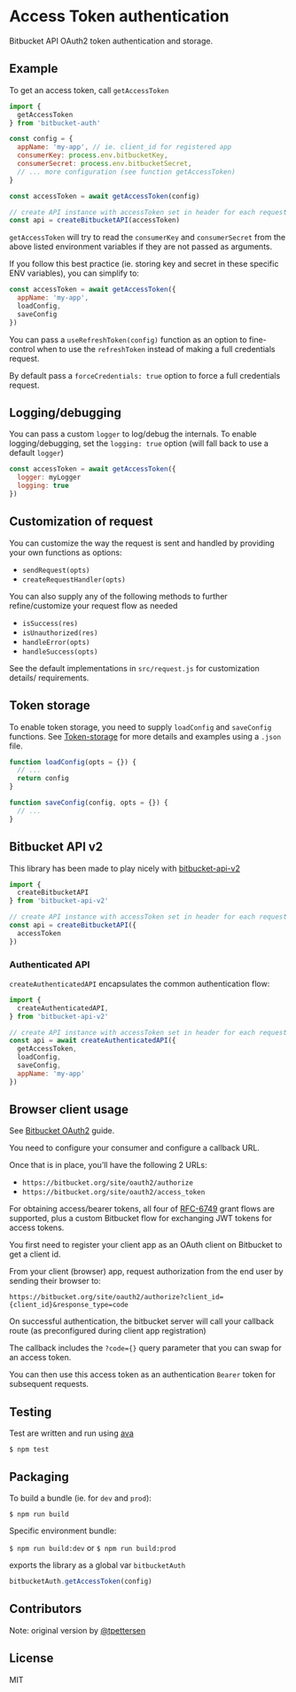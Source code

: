 # Access Token authentication

Bitbucket API OAuth2 token authentication and storage.

## Example

To get an access token, call `getAccessToken`

```js
import {
  getAccessToken
} from 'bitbucket-auth'

const config = {
  appName: 'my-app', // ie. client_id for registered app
  consumerKey: process.env.bitbucketKey,
  consumerSecret: process.env.bitbucketSecret,
  // ... more configuration (see function getAccessToken)
}

const accessToken = await getAccessToken(config)

// create API instance with accessToken set in header for each request
const api = createBitbucketAPI(accessToken)
```

`getAccessToken` will try to read the `consumerKey` and `consumerSecret` from the above listed environment variables if they are not passed as arguments.

If you follow this best practice (ie. storing key and secret in these specific ENV variables), you can simplify to:

```js
const accessToken = await getAccessToken({
  appName: 'my-app',
  loadConfig,
  saveConfig
})
```

You can pass a `useRefreshToken(config)` function as an option to fine-control when to use the `refreshToken` instead of making a full credentials request.

By default pass a `forceCredentials: true` option to force a full credentials request.

## Logging/debugging

You can pass a custom `logger` to log/debug the internals. To enable logging/debugging,
 set the `logging: true` option (will fall back to use a default `logger`)

```js
const accessToken = await getAccessToken({
  logger: myLogger
  logging: true
})
```
## Customization of request

You can customize the way the request is sent and handled by providing your own functions as options:

- `sendRequest(opts)`
- `createRequestHandler(opts)`

You can also supply any of the following methods to further refine/customize your request flow as needed

- `isSuccess(res)`
- `isUnauthorized(res)`
- `handleError(opts)`
- `handleSuccess(opts)`

See the default implementations in `src/request.js` for customization details/ requirements.
## Token storage

To enable token storage, you need to supply `loadConfig` and `saveConfig` functions.
See [Token-storage](https://github.com/kristianmandrup/bitbucket-auth/blob/master/docs/Token-storage.md) for more details and examples using a `.json` file.

```js
function loadConfig(opts = {}) {
  // ...
  return config
}

function saveConfig(config, opts = {}) {
  // ...
}
```

## Bitbucket API v2

This library has been made to play nicely with [bitbucket-api-v2](https://github.com/kristianmandrup/bitbucket-api-v2)

```js
import {
  createBitbucketAPI
} from 'bitbucket-api-v2'

// create API instance with accessToken set in header for each request
const api = createBitbucketAPI({
  accessToken
})
```

### Authenticated API

`createAuthenticatedAPI` encapsulates the common authentication flow:

```js
import {
  createAuthenticatedAPI,
} from 'bitbucket-api-v2'

// create API instance with accessToken set in header for each request
const api = await createAuthenticatedAPI({
  getAccessToken,
  loadConfig,
  saveConfig,
  appName: 'my-app'
})
```

## Browser client usage

See [Bitbucket OAuth2](https://developer.atlassian.com/cloud/bitbucket/oauth-2/) guide.

You need to configure your consumer and configure a callback URL.

Once that is in place, you’ll have the following 2 URLs:

- `https://bitbucket.org/site/oauth2/authorize`
- `https://bitbucket.org/site/oauth2/access_token`

For obtaining access/bearer tokens, all four of [RFC-6749](http://www.rfc-base.org/rfc-6749.html) grant flows are supported, plus a custom Bitbucket flow for exchanging JWT tokens for access tokens.

You first need to register your client app as an OAuth client on Bitbucket to get a client id.

From your client (browser) app, request authorization from the end user by sending their browser to:

`https://bitbucket.org/site/oauth2/authorize?client_id={client_id}&response_type=code`

On successful authentication, the bitbucket server will call your callback route (as preconfigured during client app registration)

The callback includes the `?code={}` query parameter that you can swap for an access token.

You can then use this access token as an authentication `Bearer` token for subsequent requests.

## Testing

Test are written and run using [ava](https://github.com/avajs/ava)

`$ npm test`

## Packaging

To build a bundle (ie. for `dev` and `prod`):

`$ npm run build`

Specific environment bundle:

`$ npm run build:dev` or `$ npm run build:prod`

exports the library as a global var `bitbucketAuth`

```js
bitbucketAuth.getAccessToken(config)
```

## Contributors

Note: original version by [@tpettersen](https://www.npmjs.com/package/bitbucket-auth-token)

## License

MIT
